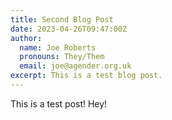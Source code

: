 ```yaml
---
title: Second Blog Post
date: 2023-04-26T09:47:00Z
author: 
  name: Joe Roberts
  pronouns: They/Them
  email: joe@agender.org.uk
excerpt: This is a test blog post.
---
```

This is a test post! Hey!
